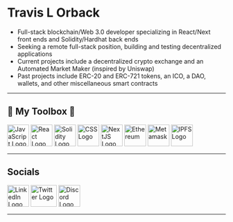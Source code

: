 # Travis L Orback

- Full-stack blockchain/Web 3.0 developer specializing in React/Next front ends and Solidity/Hardhat back ends
- Seeking a remote full-stack position, building and testing decentralized applications
- Current projects include a decentralized crypto exchange and an Automated Market Maker (inspired by Uniswap)
- Past projects include ERC-20 and ERC-721 tokens, an ICO, a DAO, wallets, and other miscellaneous smart contracts

---

## 🧰 My Toolbox 🧰

<img src="https://cdn.worldvectorlogo.com/logos/logo-javascript.svg" alt="JavaScript Logo" width="50" height="50" style="pointer-events: none" /> <img src="https://cdn.worldvectorlogo.com/logos/react-1.svg" alt="React Logo" width="50" height="50" /> <img src="https://cdn.worldvectorlogo.com/logos/solidity.svg" alt="Solidity Logo" width="50" height="50"/> <img src="https://cdn.worldvectorlogo.com/logos/css-3.svg" alt="CSS Logo" width="50" height="50"/> <img src="https://www.svgrepo.com/show/354113/nextjs-icon.svg" alt="NextJS Logo" width="50" height="50" /> <img src="https://cdn.worldvectorlogo.com/logos/ethereum-eth.svg" alt="Ethereum" width="50" height="50"/> <img src="https://github.com/MetaMask/brand-resources/raw/master/SVG/metamask-fox.svg" alt="Metamask" widt="50" height="50"/> <img src="https://docs.ipfs.tech/images/ipfs-logo.svg" alt="IPFS Logo" width="50" height="50" />

---

## Socials

<a href="https://www.linkedin.com/in/travislorback/" target="_blank" rel="noreferrer"><img src="https://cdn.worldvectorlogo.com/logos/linkedin-icon-2.svg" alt="LinkedIn Logo" width="50" height="50" /></a> <a href="https://twitter.com/tlorback" target="_blank" rel="noreferrer"><img src="https://upload.wikimedia.org/wikipedia/sco/thumb/9/9f/Twitter_bird_logo_2012.svg/172px-Twitter_bird_logo_2012.svg.png?20141014130605" alt="Twitter Logo" width="60" height="50" /></a> <a href="https://www.discordapp.com/users/652256581915902002" target="_blank" rel="noreferrer"><img src="https://assets-global.website-files.com/6257adef93867e50d84d30e2/636e0a69f118df70ad7828d4_icon_clyde_blurple_RGB.svg" alt="Discord Logo" width="50" height="50" /></a>

---


<!--
**WYTANA/WYTANA** is a ✨ _special_ ✨ repository because its `README.md` (this file) appears on your GitHub profile.

Here are some ideas to get you started:

- 🔭 I’m currently working on ...
- 🌱 I’m currently learning ...
- 👯 I’m looking to collaborate on ...
- 🤔 I’m looking for help with ...
- 💬 Ask me about ...
- 📫 How to reach me: ...
- 😄 Pronouns: ...
- ⚡ Fun fact: ...
-->
